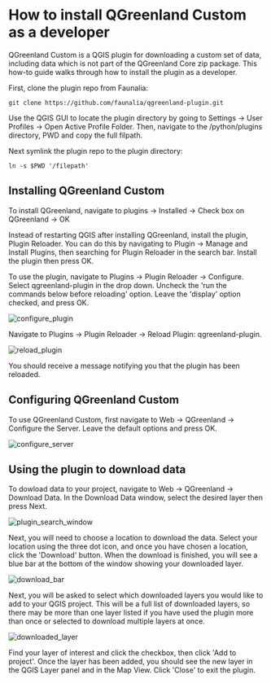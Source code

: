 # How to install QGreenland Custom as a developer

QGreenland Custom is a QGIS plugin for downloading a custom set of data, including data which 
is not part of the QGreenland Core zip package. This how-to guide walks through how to install the plugin as a developer.

First, clone the plugin repo from Faunalia:

```
git clone https://github.com/faunalia/qgreenland-plugin.git
```

Use the QGIS GUI to locate the plugin directory by going to
Settings -> User Profiles -> Open Active Profile Folder.
Then, navigate to the /python/plugins directory, PWD and copy the full filpath. 

Next symlink the plugin repo to the plugin directory:
```
ln -s $PWD '/filepath'
```
## Installing QGreenland Custom

To install QGreenland, navigate to plugins -> Installed -> Check box on QGreenland -> OK

Instead of restarting QGIS after installing QGreenland, 
install the plugin, Plugin Reloader. You can do this by navigating to 
Plugin -> Manage and Install Plugins, then searching for Plugin Reloader in the
search bar. Install the plugin then press OK.

To use the plugin, navigate to Plugins -> Plugin Reloader -> Configure.
Select qgreenland-plugin in the drop down. Uncheck the 'run the commands
below before reloading' option. Leave the 'display' option checked, and press OK.

![configure_plugin](/_images/configure_plugin.png)

Navigate to Plugins -> Plugin Reloader -> Reload Plugin: qgreenland-plugin.

![reload_plugin](/_images/reload_plugin.png)

You should receive a message notifying you that the plugin has been reloaded.

## Configuring QGreenland Custom
To use QGreenland Custom, first navigate to Web -> QGreenland -> Configure the Server. Leave the default options and press OK. 

![configure_server](/_images/configure_server.png)

## Using the plugin to download data
To dowload data to your project, navigate to Web -> QGreenland -> Download Data.
In the Download Data window, select the desired layer then press Next.

![plugin_search_window](/_images/plugin_search_window.png)

Next, you will need to choose a location to download the data. Select your location using the 
three dot icon, and once you have chosen a location, click the 'Download' button. When the download
is finished, you will see a blue bar at the bottom of the window showing your downloaded layer. 

![download_bar](/_images/download_bar.png)

Next, you will be asked to select which downloaded layers you would like to add to your QGIS 
project. This will be a full list of downloaded layers, so there may be more than one layer listed
if you have used the plugin more than once or selected to download multiple layers at once. 

![downloaded_layer](/_images/downloaded_layers.png)

Find your layer of interest and click the checkbox, then click 'Add to project'. Once the layer has been added, you should see the new layer in the QGIS Layer panel and in the Map View. Click 'Close' to exit the plugin.